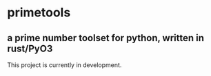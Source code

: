 # primetools
## a prime number toolset for python, written in rust/PyO3
This project is currently in development.